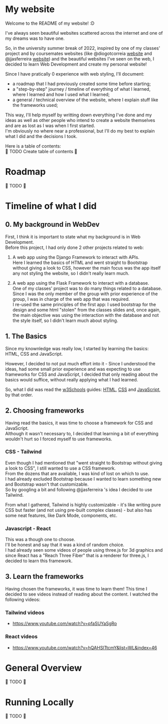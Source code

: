 # My website

Welcome to the README of my website! :D

I've always seen beautiful websites scattered across the internet and one of my dreams was to have one.  

So, in the university summer break of 2022, inspired by one of my classes' project and by coursemates websites (like @diogotcorreia [website](https://diogotc.com/) and  @jjasferreira [website](https://github.com/jjasferreira/my-website)) and the beautiful websites I've seen on the web, I decided to learn Web Development and create my personal website!  

Since I have pratically 0 experience with web styling, I'll document: 
- a roadmap that I had previously created some time before starting;
- a "step-by-step" journey / timeline of everything of what I learned, where I learned and how I used what I learned;
- a general / technical overview of the website, where I explain stuff like the frameworks used;

This way, I'll help myself by writting down everything I've done and my ideas as well as other people who intend to create a website themselves and are as lost as I was when I first started.   
I'm obviously no where near a professional, but I'll do my best to explain what I did and the decisions I took.

Here is a table of contents:  
    🚧 TODO Create table of contents 🚧


# Roadmap 

🚧 TODO 🚧

# Timeline of what I did

## 0. My background in WebDev

First, I think it is important to state what my background is in Web Development.  
Before this project, I had only done 2 other projects related to web:  

1. A web app using the Django Framework to interact with APIs.  
    Here I learned the basics of HTML and went straight to Bootstrap without giving a look to CSS, however the main focus was the app itself any not styling the website, so I didn't really learn much.
    
2. A web app using the Flask Framework to interact with a database.  
    One of my classes' project was to do many things related to a database. Since I was the only member of the group with prior experience of the group, I was in charge of the web app that was required.  
    I re-used the same principles of the first app: I used bootstrap for the design and some html "stolen" from the classes slides and, once again, the main objective was using the interaction with the database and not the style itself, so I didn't learn much about styling.
   
## 1. The Basics  

Since my knownledge was really low, I started by learning the basics: HTML, CSS and JavaScript.  

However, I decided to not put much effort into it - Since I understood the ideas, had some small prior experience and was expecting to use frameworks for CSS and JavaScript, I decided that only reading about the basics would suffice, without really applying what I had learned.  

So, what I did was read the [w3Schools](https://www.w3schools.com/default.asp) guides: [HTML](https://www.w3schools.com/html/default.asp), [CSS](https://www.w3schools.com/css/default.asp) and [JavaScript](https://www.w3schools.com/js/default.asp), by that order.  

## 2. Choosing frameworks

Having read the basics, it was time to choose a framework for CSS and JavaScript.  
Although it wasn't necessary to, I decided that learning a bit of everything wouldn't hurt so I forced myself to use frameworks.

### CSS - Tailwind

Even though I had mentioned that "went straight to Bootstrap without giving a look to CSS", I still wanted to use a CSS framework.  
From the dozens that are available, I was kind of lost on which to use.  
I had already excluded Bootstrap because I wanted to learn something new and Bootstrap wasn't that customizable.  
So by googling a bit and following @jjasferreira 's idea I decided to use Tailwind.  

From what I gathered, Tailwind is highly customizable - it's like writing pure CSS but faster (and not using pre-built complex classes) - but also has some neat features, like Dark Mode, components, etc.  

### Javascript - React  

This was a though one to choose.  
I'll be honest and say that it was a kind of random choice.  
I had already seen some videos of people using three.js for 3d graphics and since React has a "Reach Three Fiber" that is a renderer for three.js, I decided to learn this framework.


## 3. Learn the frameworks

Having chosen the frameworks, it was time to learn them! 
This time I decided to see videos instead of reading about the content. I watched the following videos:  

### Tailwind videos

- https://www.youtube.com/watch?v=pfaSUYaSgRo

### React videos

- https://www.youtube.com/watch?v=hQAHSlTtcmY&list=WL&index=46

# General Overview

🚧 TODO 🚧

# Running Locally

🚧 TODO 🚧

